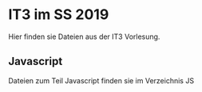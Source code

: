 # IT3 im SS 2019
Hier finden sie Dateien aus der IT3 Vorlesung. 

## Javascript
Dateien zum Teil Javascript finden sie im Verzeichnis  JS
